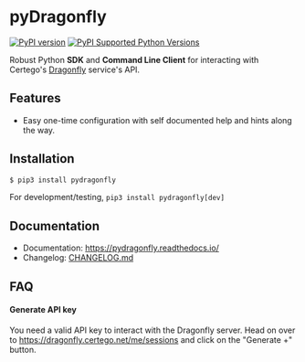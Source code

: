 # pyDragonfly

[![PyPI version](https://badge.fury.io/py/pydragonfly.svg)](https://badge.fury.io/py/pydragonfly)
[![PyPI Supported Python Versions](https://img.shields.io/pypi/pyversions/pydragonfly.svg)](https://pypi.python.org/pypi/pydragonfly/)

Robust Python **SDK** and **Command Line Client** for interacting with Certego's [Dragonfly](https://dragonfly.certego.net/) service's API.

## Features

- Easy one-time configuration with self documented help and hints along the way.

## Installation

```bash
$ pip3 install pydragonfly
```

For development/testing, `pip3 install pydragonfly[dev]`

## Documentation

- Documentation: https://pydragonfly.readthedocs.io/
- Changelog: [CHANGELOG.md](https://github.com/certego/pydragonfly/blob/master/.github/CHANGELOG.md)

## FAQ

#### Generate API key

You need a valid API key to interact with the Dragonfly server.
Head on over to https://dragonfly.certego.net/me/sessions and click on the "Generate +" button.
